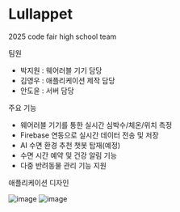 # Lullappet
2025 code fair high school team

팀원

- 박지원 : 웨어러블 기기 담당
- 김영우 : 애플리케이션 제작 담당
- 안도윤 : 서버 담당

주요 기능

- 웨어러블 기기를 통한 실시간 심박수/체온/위치 측정
- Firebase 연동으로 실시간 데이터 전송 및 저장
- AI 수면 환경 추천 챗봇 탑재(예정)
- 수면 시간 예약 및 건강 알림 기능
- 다중 반려동물 관리 기능 지원

애플리케이션 디자인

![image](https://github.com/user-attachments/assets/20c86e6a-dd77-4451-9f8d-ccc3dafec1c2)
![image](https://github.com/user-attachments/assets/2bc5e4b7-ddee-44b9-8e32-8cd5af9b88bc)
